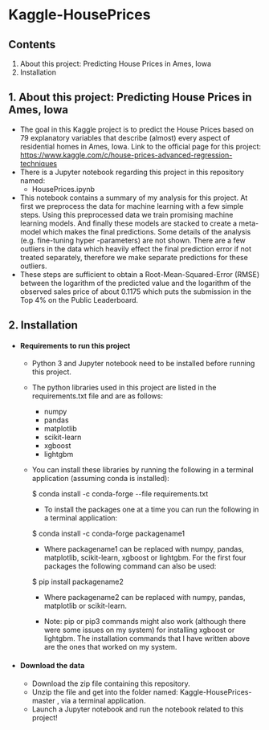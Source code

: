 # Kaggle-HousePrices

## Contents
1. About this project: Predicting House Prices in Ames, Iowa
2. Installation

## 1. About this project: Predicting House Prices in Ames, Iowa

- The goal in this Kaggle project is to predict the House Prices based on 79 explanatory
variables that describe (almost) every aspect of residential homes in Ames, Iowa.
Link to the official page for this project: https://www.kaggle.com/c/house-prices-advanced-regression-techniques
- There is a Jupyter notebook regarding this project in this repository named:
  - HousePrices.ipynb
- This notebook contains a summary of my analysis for this project. At first we preprocess the data for machine learning
with a few simple steps. Using this preprocessed data we train promising machine learning models. And finally these models
are stacked to create a meta-model which makes the final predictions. Some details of the analysis (e.g. fine-tuning hyper
-parameters) are not shown. There are a few outliers in the data which heavily effect the final prediction error if not
treated separately, therefore we make separate predictions for these outliers.
- These steps are sufficient to obtain a Root-Mean-Squared-Error (RMSE) between the logarithm of the predicted value and the
logarithm of the observed sales price of about 0.1175 which puts the submission in the Top 4% on the Public Leaderboard.

## 2. Installation
- #### Requirements to run this project
  - Python 3 and Jupyter notebook need to be installed before running this project.
  - The python libraries used in this project are listed in the requirements.txt file and are as follows:
    - numpy
    - pandas
    - matplotlib
    - scikit-learn
    - xgboost
    - lightgbm
  - You can install these libraries by running the following in a terminal application (assuming conda is installed):
  
    $ conda install -c conda-forge --file requirements.txt
  
    - To install the packages one at a time you can run the following in a terminal application:
  
    $ conda install -c conda-forge packagename1
  
    - Where packagename1 can be replaced with numpy, pandas, matplotlib, scikit-learn, xgboost or lightgbm. For the first
      four packages the following command can also be used:
  
    $ pip install packagename2
  
    - Where packagename2 can be replaced with numpy, pandas, matplotlib or scikit-learn.
    
    - Note: pip or pip3 commands might also work (although there were some issues on my system) for installing xgboost or lightgbm.
      The installation commands that I have written above are the ones that worked on my system.
      
- #### Download the data
  - Download the zip file containing this repository.
  - Unzip the file and get into the folder named: Kaggle-HousePrices-master , via a terminal application.
  - Launch a Jupyter notebook and run the notebook related to this project!
